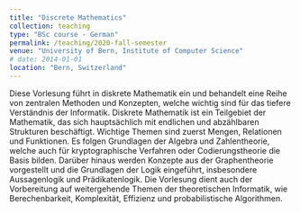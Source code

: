 ```yaml
---
title: "Discrete Mathematics"
collection: teaching
type: "BSc course - German"
permalink: /teaching/2020-fall-semester
venue: "University of Bern, Institute of Computer Science"
# date: 2014-01-01
location: "Bern, Switzerland"
---
```


Diese Vorlesung führt in diskrete Mathematik ein und behandelt eine Reihe von zentralen Methoden und Konzepten, welche wichtig sind für das tiefere Verständnis der Informatik. Diskrete Mathematik ist ein Teilgebiet der Mathematik, das sich hauptsächlich mit endlichen und abzählbaren Strukturen beschäftigt. Wichtige Themen sind zuerst Mengen, Relationen und Funktionen. Es folgen Grundlagen der Algebra und Zahlentheorie, welche auch für kryptographische Verfahren oder Codierungstheorie die Basis bilden. Darüber hinaus werden Konzepte aus der Graphentheorie vorgestellt und die Grundlagen der Logik eingeführt, insbesondere Aussagenlogik und Prädikatenlogik. Die Vorlesung dient auch der Vorbereitung auf weitergehende Themen der theoretischen Informatik, wie Berechenbarkeit, Komplexität, Effizienz und probabilistische Algorithmen.